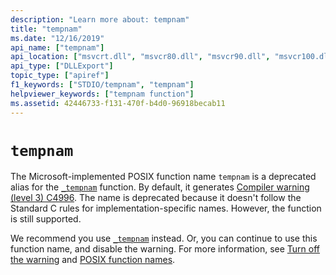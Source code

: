 ```yaml
---
description: "Learn more about: tempnam"
title: "tempnam"
ms.date: "12/16/2019"
api_name: ["tempnam"]
api_location: ["msvcrt.dll", "msvcr80.dll", "msvcr90.dll", "msvcr100.dll", "msvcr100_clr0400.dll", "msvcr110.dll", "msvcr110_clr0400.dll", "msvcr120.dll", "msvcr120_clr0400.dll", "ucrtbase.dll"]
api_type: ["DLLExport"]
topic_type: ["apiref"]
f1_keywords: ["STDIO/tempnam", "tempnam"]
helpviewer_keywords: ["tempnam function"]
ms.assetid: 42446733-f131-470f-b4d0-96918becab11
---
```

# `tempnam`

The Microsoft-implemented POSIX function name `tempnam` is a deprecated alias for the [`_tempnam`](tempnam-wtempnam-tmpnam-wtmpnam.md) function. By default, it generates [Compiler warning (level 3) C4996](../../error-messages/compiler-warnings/compiler-warning-level-3-c4996.md). The name is deprecated because it doesn't follow the Standard C rules for implementation-specific names. However, the function is still supported.

We recommend you use [`_tempnam`](tempnam-wtempnam-tmpnam-wtmpnam.md) instead. Or, you can continue to use this function name, and disable the warning. For more information, see [Turn off the warning](../../error-messages/compiler-warnings/compiler-warning-level-3-c4996.md#turn-off-the-warning) and [POSIX function names](../../error-messages/compiler-warnings/compiler-warning-level-3-c4996.md#posix-function-names).
